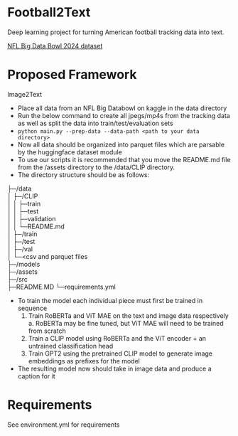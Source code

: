 # Football2Text
Deep learning project for turning American football tracking data into text.

[NFL Big Data Bowl 2024 dataset](https://www.kaggle.com/competitions/nfl-big-data-bowl-2024/overview)

# Proposed Framework
Image2Text
- Place all data from an NFL Big Databowl on kaggle in the data directory
- Run the below command to create all jpegs/mp4s from the tracking data as well as split the data into train/test/evaluation sets
- `python main.py --prep-data --data-path <path to your data directory>`
- Now all data should be organized into parquet files which are parsable by the huggingface dataset module
- To use our scripts it is recommended that you move the README.md file from the /assets directory to the /data/CLIP directory.
- The directory structure should be as follows:

├─/data  
│ ├─/CLIP  
│ │ ├─train  
│ │ ├─test  
│ │ ├─validation  
│ │ └─README.md  
│ ├─/train  
│ ├─/test  
│ ├─/val  
│ └─<csv and parquet files  
├─/models  
├─/assets  
├─/src  
├─README.MD 
└─requirements.yml  

- To train the model each individual piece must first be trained in sequence
    1. Train RoBERTa and ViT MAE on the text and image data respectively
        a. RoBERTa may be fine tuned, but ViT MAE will need to be trained from scratch
    2. Train a CLIP model using RoBERTa and the ViT encoder + an untrained classification head
    3. Train GPT2 using the pretrained CLIP model to generate image embeddings as prefixes for the model
- The resulting model now should take in image data and produce a caption for it

# Requirements
See environment.yml for requirements
